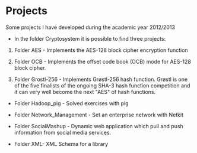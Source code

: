 Projects
========

Some projects I have developed during the academic year 2012/2013

 - In the folder Cryptosystem it is possible to find three projects:

1. Folder AES - Implements the AES-128 block cipher encryption function

2. Folder OCB - Implements the offset code book (OCB) mode for AES-128 block cipher.

3. Folder Grostl-256 - Implements Grøstl-256 hash function. Grøstl is one of the five finalists of the ongoing SHA-3 hash function competition and it can very well become the next "AES" of hash functions.

- Folder Hadoop_pig - Solved exercises with pig

- Folder Network_Management - Set an enterprise network with Netkit

- Folder SocialMashup - Dynamic web application which pull and push information from social media services.

- Folder XML- XML Schema for a library 
